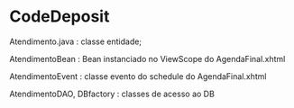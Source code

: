 # CodeDeposit

Atendimento.java :
  classe entidade;

AtendimentoBean :
  Bean instanciado no ViewScope do AgendaFinal.xhtml

AtendimentoEvent :
  classe evento do schedule do AgendaFinal.xhtml

AtendimentoDAO, DBfactory :
  classes de acesso ao DB

